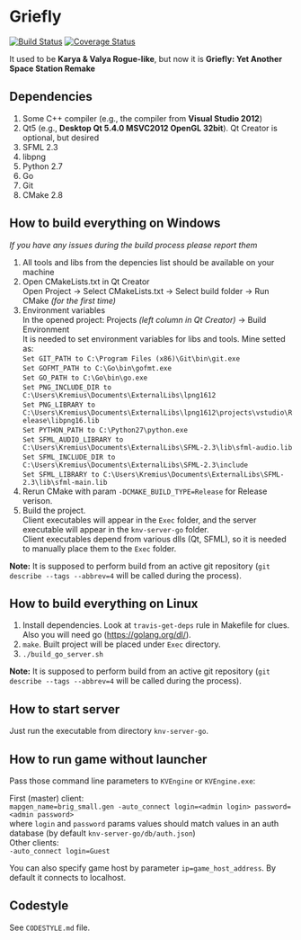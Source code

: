 Griefly
===========

[![Build Status](https://travis-ci.org/griefly/griefly.svg?branch=master)](https://travis-ci.org/griefly/griefly)
[![Coverage Status](https://coveralls.io/repos/github/griefly/griefly/badge.svg?branch=master)](https://coveralls.io/github/griefly/griefly?branch=master)

It used to be **Karya &amp; Valya Rogue-like**, but now it is **Griefly: Yet Another Space Station Remake**

Dependencies
-------------
1. Some C++ compiler (e.g., the compiler from **Visual Studio 2012**)
2. Qt5 (e.g., **Desktop Qt 5.4.0 MSVC2012 OpenGL 32bit**). Qt Creator is optional, but desired
3. SFML 2.3
4. libpng
5. Python 2.7
6. Go
7. Git
8. CMake 2.8

How to build everything on Windows
-----------------------------------
_If you have any issues during the build process please report them_   

1. All tools and libs from the depencies list should be available on your machine
2. Open CMakeLists.txt in Qt Creator  
   Open Project -> Select CMakeLists.txt -> Select build folder -> Run CMake _(for the first time)_
3. Environment variables  
   In the opened project: Projects _(left column in Qt Creator)_ -> Build Environment  
   It is needed to set environment variables for libs and tools.
   Mine setted as:  
  `Set GIT_PATH to C:\Program Files (x86)\Git\bin\git.exe`  
  `Set GOFMT_PATH to C:\Go\bin\gofmt.exe`  
  `Set GO_PATH to C:\Go\bin\go.exe`  
  `Set PNG_INCLUDE_DIR to C:\Users\Kremius\Documents\ExternalLibs\lpng1612`    
  `Set PNG_LIBRARY to C:\Users\Kremius\Documents\ExternalLibs\lpng1612\projects\vstudio\Release\libpng16.lib`    
  `Set PYTHON_PATH to C:\Python27\python.exe`  
  `Set SFML_AUDIO_LIBRARY to C:\Users\Kremius\Documents\ExternalLibs\SFML-2.3\lib\sfml-audio.lib`  
  `Set SFML_INCLUDE_DIR to C:\Users\Kremius\Documents\ExternalLibs\SFML-2.3\include`  
  `Set SFML_LIBRARY to C:\Users\Kremius\Documents\ExternalLibs\SFML-2.3\lib\sfml-main.lib`  
4. Rerun CMake with param `-DCMAKE_BUILD_TYPE=Release` for Release verison.
5. Build the project.  
   Client executables will appear in the `Exec` folder, and the server executable will appear in the `knv-server-go` folder.  
   Client executables depend from various dlls (Qt, SFML), so it is needed to manually place them to the `Exec` folder.

**Note:** It is supposed to perform build from an active git repository (`git describe --tags --abbrev=4` will be called during the process).

How to build everything on Linux
--------------------------------

1. Install dependencies. Look at `travis-get-deps` rule in Makefile for clues. Also you will need go (https://golang.org/dl/).
2. `make`. Built project will be placed under `Exec` directory.
3. `./build_go_server.sh`

**Note:** It is supposed to perform build from an active git repository (`git describe --tags --abbrev=4` will be called during the process).

How to start server
-------------------

Just run the executable from directory `knv-server-go`.

How to run game without launcher
--------------------------------

Pass those command line parameters to `KVEngine` or `KVEngine.exe`:

First (master) client:  
`mapgen_name=brig_small.gen -auto_connect login=<admin login> password=<admin password>`  
where `login` and `password` params values should match values in an auth database (by default `knv-server-go/db/auth.json`)  
Other clients:  
`-auto_connect login=Guest`

You can also specify game host by parameter `ip=game_host_address`. By default it connects to localhost.

Codestyle
----------
See `CODESTYLE.md` file.
